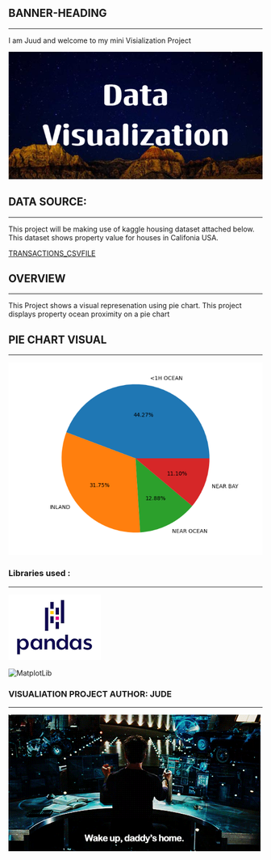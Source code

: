 





## BANNER-HEADING
***


I am Juud and welcome to my mini Visialization Project



![Banner](img/Data_Visualization.png)





## DATA SOURCE:
***

This project will be making use of kaggle housing dataset attached below. This dataset shows property value for houses in Califonia USA.

[TRANSACTIONS_CSVFILE](https://www.kaggle.com/datasets/camnugent/california-housing-prices)


## OVERVIEW

***

This Project shows a visual represenation using pie chart.
This project displays property ocean proximity on a pie chart




## PIE CHART VISUAL

***

![Piechart](img/output.png)


### Libraries used :

***




![Pandas](img/pandas.png)

![MatplotLib](https://matplotlib.org/stable/_images/sphx_glr_logos2_001.png)


### VISUALIATION PROJECT AUTHOR: JUDE
***

![ME](img/code2.gif)


